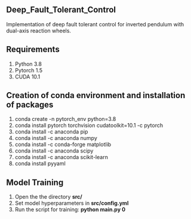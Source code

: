 ## Deep_Fault_Tolerant_Control

Implementation of deep fault tolerant control for inverted pendulum with dual-axis reaction wheels. 


## Requirements
1. Python 3.8
2. Pytorch 1.5
3. CUDA 10.1

## Creation of conda environment and installation of packages

1. conda create -n pytorch_env python=3.8
2. conda install pytorch torchvision cudatoolkit=10.1 -c pytorch
3. conda install -c anaconda pip
4. conda install -c anaconda numpy
5. conda install -c conda-forge matplotlib
6. conda install -c anaconda scipy
7. conda install -c anaconda scikit-learn
8. conda install pyyaml


## Model Training

1. Open the the directory **src/**
2. Set model hyperparameters in **src/config.yml**
3. Run the script for training:  **python main.py 0**
